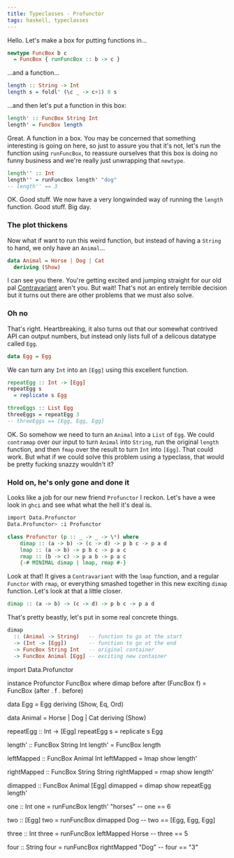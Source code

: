 ```yaml
---
title: Typeclasses - Profunctor
tags: haskell, typeclasses
---
```


Hello. Let's make a box for putting functions in...

```haskell
newtype FuncBox b c
  = FuncBox { runFuncBox :: b -> c }
```

...and a function...

```haskell
length :: String -> Int
length s = foldl' (\c _ -> c+1) 0 s
```

...and then let's put a function in this box:

```haskell
length' :: FuncBox String Int
length' = FuncBox length
```

Great. A function in a box. You may be concerned that something interesting is going on here, so just to assure you that it's not, let's run the function using `runFuncBox`, to reassure ourselves that this box is doing no funny business and we're really just unwrapping that `newtype`.

```haskell
length'' :: Int
length'' = runFuncBox length' "dog"
-- length'' == 3
```

OK. Good stuff. We now have a very longwinded way of running the `length` function. Good stuff. Big day.

### The plot thickens

Now what if want to run this weird function, but instead of having a `String` to hand, we only have an `Animal`...

```haskell
data Animal = Horse | Dog | Cat
  deriving (Show)
```

I can see you there. You're getting excited and jumping straight for our old pal [Contravariant](/posts/2018-11-17-typeclasses-contravariant.markdown) aren't you. But wait! That's not an entirely terrible decision but it turns out there are other problems that we must also solve.

### Oh no

That's right. Heartbreaking, it also turns out that our somewhat contrived API can output numbers, but instead only lists full of a delicous datatype called `Egg`.

```haskell
data Egg = Egg
```

We can turn any `Int` into an `[Egg]` using this excellent function.

```haskell
repeatEgg :: Int -> [Egg]
repeatEgg s
  = replicate s Egg

threeEggs :: List Egg
threeEggs = repeatEgg 3
-- threeEggs == [Egg, Egg, Egg]
```

OK. So somehow we need to turn an `Animal` into a `List` of `Egg`. We could `contramap` over our input to turn `Animal` into `String`, run the original `length` function, and then `fmap` over the result to turn `Int` into `[Egg]`. That could work. But what if we could solve this problem using a typeclass, that would be pretty fucking snazzy wouldn't it?

### Hold on, he's only gone and done it

Looks like a job for our new friend `Profunctor` I reckon. Let's have a wee look in `ghci` and see what what the hell it's deal is.

```bash
import Data.Profunctor
Data.Profunctor> :i Profunctor
```

```haskell
class Profunctor (p :: _ -> _ -> \*) where
    dimap :: (a -> b) -> (c -> d) -> p b c -> p a d
    lmap :: (a -> b) -> p b c -> p a c
    rmap :: (b -> c) -> p a b -> p a c
    {-# MINIMAL dimap | lmap, rmap #-}
```

Look at that! It gives a `Contravariant` with the `lmap` function, and a regular `Functor` with `rmap`, or everything smashed together in this new exciting `dimap` function. Let's look at that a little closer.

```haskell
dimap :: (a -> b) -> (c -> d) -> p b c -> p a d
```

That's pretty beastly, let's put in some real concrete things.

```haskell
dimap
  :: (Animal -> String)   -- function to go at the start
  -> (Int -> [Egg])       -- function to go at the end
  -> FuncBox String Int   -- original container
  -> FuncBox Animal [Egg] -- exciting new container
```

import Data.Profunctor

instance Profunctor FuncBox where
dimap before after (FuncBox f)
= FuncBox (after . f . before)

data Egg = Egg
deriving (Show, Eq, Ord)

data Animal = Horse | Dog | Cat
deriving (Show)

repeatEgg :: Int -> [Egg]
repeatEgg s
= replicate s Egg

length' :: FuncBox String Int
length' = FuncBox length

leftMapped :: FuncBox Animal Int
leftMapped
= lmap show length'

rightMapped :: FuncBox String String
rightMapped
= rmap show length'

dimapped :: FuncBox Animal [Egg]
dimapped
= dimap show repeatEgg length'

one :: Int
one = runFuncBox length' "horses"
-- one == 6

two :: [Egg]
two = runFuncBox dimapped Dog
-- two == [Egg, Egg, Egg]

three :: Int
three = runFuncBox leftMapped Horse
-- three == 5

four :: String
four = runFuncBox rightMapped "Dog"
-- four == "3"

